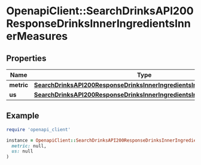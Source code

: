 # OpenapiClient::SearchDrinksAPI200ResponseDrinksInnerIngredientsInnerMeasures

## Properties

| Name | Type | Description | Notes |
| ---- | ---- | ----------- | ----- |
| **metric** | [**SearchDrinksAPI200ResponseDrinksInnerIngredientsInnerMeasuresMetric**](SearchDrinksAPI200ResponseDrinksInnerIngredientsInnerMeasuresMetric.md) |  | [optional] |
| **us** | [**SearchDrinksAPI200ResponseDrinksInnerIngredientsInnerMeasuresUs**](SearchDrinksAPI200ResponseDrinksInnerIngredientsInnerMeasuresUs.md) |  | [optional] |

## Example

```ruby
require 'openapi_client'

instance = OpenapiClient::SearchDrinksAPI200ResponseDrinksInnerIngredientsInnerMeasures.new(
  metric: null,
  us: null
)
```

